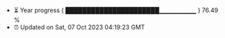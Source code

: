 - ⏳ Year progress { ██████████████████████▁▁▁▁▁▁▁▁ } 76.49 %
- ⏰ Updated on Sat, 07 Oct 2023 04:19:23 GMT

